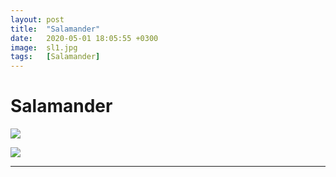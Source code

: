 ```yaml
---
layout: post
title:  "Salamander"
date:   2020-05-01 18:05:55 +0300
image:  sl1.jpg
tags:   [Salamander]
---
```

# Salamander


![]({{site.baseurl}}/img/00.jpg)

![]({{site.baseurl}}/img/sl2.jpg)
____________________________________________________________________________________________________________________________________________

